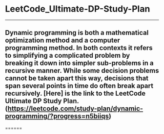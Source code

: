 # LeetCode_Ultimate-DP-Study-Plan
------
Dynamic programming is both a mathematical optimization method and a computer programming method. In both contexts it refers to simplifying a complicated problem by breaking it down into simpler sub-problems in a recursive manner. While some decision problems cannot be taken apart this way, decisions that span several points in time do often break apart recursively.
[Here] is the link to the LeetCode Ultimate DP Study Plan.(https://leetcode.com/study-plan/dynamic-programming/?progress=n5biiqs)
------
======
